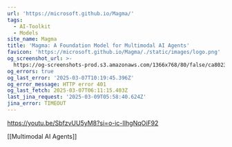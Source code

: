 ```yaml
---
url: 'https://microsoft.github.io/Magma/'
tags:
  - AI-Toolkit
  - Models
site_name: Magma
title: 'Magma: A Foundation Model for Multimodal AI Agents'
favicon: 'https://microsoft.github.io/Magma/./static/images/logo.png'
og_screenshot_url: >-
  https://og-screenshots-prod.s3.amazonaws.com/1366x768/80/false/ca8023dd3c55bdc930006a714012248b504e4b59745d744e41232c1debdc06af.jpeg
og_errors: true
og_last_error: '2025-03-07T10:19:45.396Z'
og_error_message: HTTP error 401
og_last_fetch: 2025-03-07T06:11:15.403Z
last_jina_request: '2025-03-09T05:58:40.624Z'
jina_error: TIMEOUT
---
```


https://youtu.be/SbfzvUU5yM8?si=o-ic-IIhgNqOiF92

[[Multimodal AI Agents]]

